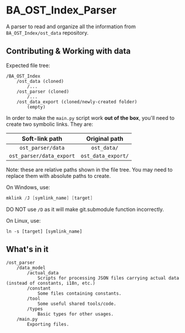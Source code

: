 # BA_OST_Index_Parser

A parser to read and organize all the information from `BA_OST_Index/ost_data` repository.

## Contributing & Working with data

Expected file tree:
```
/BA_OST_Index
    /ost_data (cloned)
        /...
    /ost_parser (cloned)
        /...
    /ost_data_export (cloned/newly-created folder)
        (empty)
```

In order to make the `main.py` script work **out of the box**, you'll need to create two symbolic links. They are:

|Soft-link path|Original path|
|:---:|:---:|
|`ost_parser/data`|`ost_data/`|
|`ost_parser/data_export`|`ost_data_export/`|

Note: these are relative paths shown in the file tree. You may need to replace them with absolute paths to create.

On Windows, use:

```powershell
mklink /J [symlink_name] [target]
```

DO NOT use `/D` as it will make git.submodule function incorrectly.

On Linux, use:

```shell
ln -s [target] [symlink_name]
```

## What's in it

```
/ost_parser
    /data_model
        /actual_data
            Scripts for processing JSON files carrying actual data (instead of constants, i18n, etc.)
        /constant
            Some files containing constants.
        /tool
            Some useful shared tools/code.
        /types
            Basic types for other usages.
    /main.py
        Exporting files.
```
